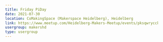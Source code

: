 ```yaml
---
title: Friday PiDay
date: 2021-07-30
location: CoMakingSpace (Makerspace Heidelberg), Heidelberg
link: https://www.meetup.com/Heidelberg-Makers-Meetup/events/pksqwrycckbnc/
usergroup: makershd
type: usergroup
---
```

